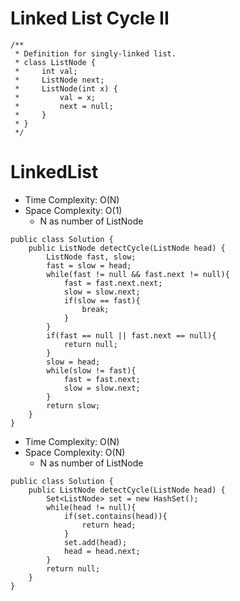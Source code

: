 # Linked List Cycle II

```
/**
 * Definition for singly-linked list.
 * class ListNode {
 *     int val;
 *     ListNode next;
 *     ListNode(int x) {
 *         val = x;
 *         next = null;
 *     }
 * }
 */
```

# LinkedList

- Time Complexity: O(N)
- Space Complexity: O(1)
  - N as number of ListNode

```
public class Solution {
    public ListNode detectCycle(ListNode head) {
        ListNode fast, slow;
        fast = slow = head;
        while(fast != null && fast.next != null){
            fast = fast.next.next;
            slow = slow.next;
            if(slow == fast){
                break;
            }
        }
        if(fast == null || fast.next == null){
            return null;
        }
        slow = head;
        while(slow != fast){
            fast = fast.next;
            slow = slow.next;
        }
        return slow;
    }
}
```

- Time Complexity: O(N)
- Space Complexity: O(N)
  - N as number of ListNode

```
public class Solution {
    public ListNode detectCycle(ListNode head) {
        Set<ListNode> set = new HashSet();
        while(head != null){
            if(set.contains(head)){
                return head;
            }
            set.add(head);
            head = head.next;
        }
        return null;
    }
}
```

